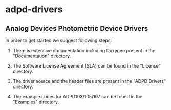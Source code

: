# adpd-drivers
Analog Devices Photometric Device Drivers 
-----------------------------------------
In order to get started we suggest following steps:

1. There is extensive documentation including Doxygen present in the "Documentation" directory.

2. The Software License Agreement (SLA) can be found in the "License" directory. 

3. The driver source and the header files are present in the "ADPD Drivers" directory.

4. The example codes for ADPD103/105/107 can be found in the "Examples" directory.
